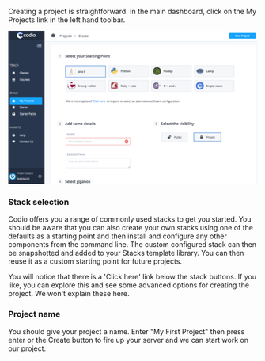 Creating a project is straightforward. In the main dashboard, click on the My Projects link in the left hand toolbar.

![](.guides/img/new-project.png)

### Stack selection
Codio offers you a range of commonly used stacks to get you started. You should be aware that you can also create your own stacks using one of the defaults as a starting point and then install and configure any other components from the command line. The custom configured stack can then be snapshotted and added to your Stacks template library. You can then reuse it as a custom starting point for future projects.

You will notice that there is a 'Click here' link below the stack buttons. If you like, you can explore this and see some advanced options for creating the project. We won't explain these here.

### Project name
You should give your project a name. Enter "My First Project" then press enter or the Create button to fire up your server and we can start work on our project.

